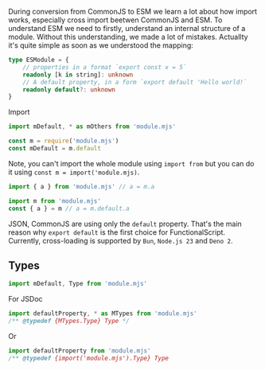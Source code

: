 During conversion from CommonJS to ESM we learn a lot about how import works, especially cross import beetwen CommonJS and ESM. To understand ESM we need to firstly, understand an internal structure of a module. Without this understanding, we made a lot of mistakes. Actuallty it's quite simple as soon as we understood the mapping:

```ts
type ESModule = {
    // properties in a format `export const x = 5`
    readonly [k in string]: unknown
    // A default property, in a form `export default 'Hello world!`
    readonly default?: unknown
}
```

Import

```ts
import mDefault, * as mOthers from 'module.mjs'
```

```ts
const m = require('module.mjs')
const mDefault = m.default
```

Note, you can't import the whole module using `import from` but you can do it using `const m = import('module.mjs)`.

```ts
import { a } from 'module.mjs' // a = m.a
```

```ts
import m from 'module.mjs'
const { a } = m // a = m.default.a
```

JSON, CommonJS are using only the `default` property. That's the main reason why `export default` is the first choice for FunctionalScript.
Currently, cross-loading is supported by `Bun`, `Node.js 23` and `Deno 2`.

## Types

```ts
import mDefault, Type from 'module.mjs'
```

For JSDoc

```js
import defaultProperty, * as MTypes from 'module.mjs'
/** @typedef {MTypes.Type} Type */
```

Or

```js
import defaultProperty from 'module.mjs'
/** @typedef {import('module.mjs').Type} Type
```
